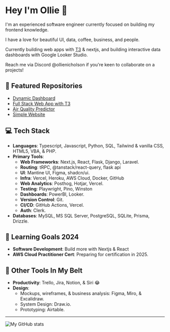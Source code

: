 # Hey I'm Ollie 👋

I'm an experienced software engineer currently focused on building my frontend knowledge.

I have a love for beautiful UI, data, coffee, business, and people.

Currently building web apps with [T3](https://create.t3.gg/) & nextjs, and building interactive data dashboards with Google Looker Studio.

Reach me via Discord @ollienicholson if you're keen to collaborate on a projects!

## 🚀 Featured Repositories 
- [Dynamic Dashboard](https://github.com/ollienicholson/dashboard-v2.git)
- [Full Stack Web App with T3](https://github.com/ollienicholson/partnerswell-dev.git)
- [Air Quality Predictor](https://github.com/ollienicholson/air_quality_prediction.git)
- [Simple Website](https://github.com/ollienicholson/website1.0.git)

## 💻 Tech Stack
- **Languages**: Typescript, Javascript, Python, SQL, Tailwind & vanilla CSS, HTML5, VBA, & PHP.
- **Primary Tools**:
  - **Web Frameworks**: Next.js, React, Flask, Django, Laravel.
  - **Routing**: tRPC, @tanstack/react-query, flask api
  - **UI**: Mantine UI, Figma, shadcn/ui.
  - **Infra**: Vercel, Heroku, AWS Cloud,  Docker, GitHub
  - **Web Analytics**: Posthog, Hotjar, Vercel.
  - **Testing**: Playwright, Pino, Winston
  - **Dashboards**: PowerBI, Looker.
  - **Version Control**: Git.
  - **CI/CD**: GitHub Actions, Vercel.
  - **Auth**: Clerk.
- **Databases**: MySQL, MS SQL Server, PostgreSQL, SQLite, Prisma, Drizzle.

## 🌱 Learning Goals 2024
- **Software Development**: Build more with Nextjs & React
- **AWS Cloud Practitioner Cert**: Preparing for certification in 2025.

## 🔧 Other Tools In My Belt
- **Productivity**: Trello, Jira, Notion, & Siri 😂
- **Design**:
  - Mockups, wireframes, & business analysis: Figma, Miro, & Excalidraw.
  - System Design: Draw.io.
  - Prototyping: Airtable.

---

![My GitHub stats](https://github-readme-stats.vercel.app/api?username=ollienicholson&show_icons=true&theme=transparent&title_color=0096ff)
